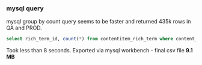 ### mysql query

mysql group by count query seems to be faster and returned 435k rows in QA and PROD.

```sql
select rich_term_id, count(*) from contentitem_rich_term where content_site_id = 166379925144610478 group by 1 limit 500000;
```
Took less than 8 seconds. Exported via mysql workbench - final csv file **9.1 MB**